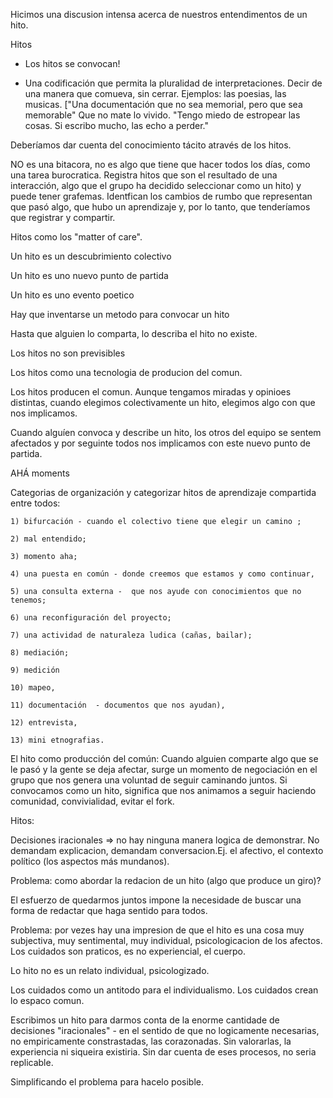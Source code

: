 
Hicimos una discusion intensa acerca de nuestros entendimentos de un hito.

Hitos 
- Los hitos se convocan!

- Una codificación que permita la pluralidad de interpretaciones. Decir de una manera que comueva, sin cerrar. Ejemplos: las poesias, las musicas. ["Una documentación que no sea memorial, pero que sea memorable" Que no mate lo vivido. "Tengo miedo de estropear las cosas. Si escribo mucho, las echo a perder."

Deberíamos dar cuenta del conocimiento tácito através de los hitos.

NO es una bitacora, no es algo que tiene que hacer todos los días, como una tarea burocratica. Registra hitos que son el resultado de una interacción, algo que el grupo ha decidido seleccionar como un hito) y puede tener grafemas. Identfican los cambios de rumbo que representan que pasó algo, que hubo un aprendizaje y, por lo tanto, que tenderíamos que registrar y compartir. 

Hitos como los "matter of care".

Un hito es un descubrimiento colectivo

Un hito es uno nuevo punto de partida

Un hito es uno evento poetico

Hay que inventarse un metodo para convocar un hito

Hasta que alguien lo comparta, lo describa el hito no existe.

Los hitos no son previsibles

Los hitos como una tecnologia de producion del comun.

Los hitos producen el comun. Aunque tengamos miradas y opinioes distintas, cuando elegimos colectivamente un hito, elegimos algo con que nos implicamos.

Cuando alguíen convoca y describe un hito, los otros del equipo se sentem afectados y por seguinte todos nos implicamos con este nuevo punto de partida.

AHÁ moments

Categorias de organización  y categorizar hitos de aprendizaje compartida entre todos: 

    1) bifurcación - cuando el colectivo tiene que elegir un camino ; 

    2) mal entendido; 

    3) momento aha; 

    4) una puesta en común - donde creemos que estamos y como continuar, 

    5) una consulta externa -  que nos ayude con conocimientos que no tenemos; 

    6) una reconfiguración del proyecto; 

    7) una actividad de naturaleza ludica (cañas, bailar); 

    8) mediación; 

    9) medición 

    10) mapeo, 

    11) documentación  - documentos que nos ayudan), 

    12) entrevista, 

    13) mini etnografias.


El hito como producción del común: Cuando alguien comparte algo que se le pasó y la gente se deja afectar, surge un momento de negociación en el grupo que nos genera una voluntad de seguir caminando juntos. Si convocamos como un hito, significa que nos animamos a seguir haciendo comunidad, convivialidad, evitar el fork. 

Hitos:

Decisiones iracionales => no hay ninguna manera logica de demonstrar. No demandam explicacion, demandam conversacion.Ej. el afectivo, el contexto político (los aspectos más mundanos).

Problema: como abordar la redacion de un hito (algo que produce un giro)?

El esfuerzo de quedarmos juntos impone la necesidade de buscar una forma de redactar que haga sentido para todos.

Problema: por vezes hay una impresion de que el hito es una cosa muy subjectiva, muy sentimental, muy individual, psicologicacion de los afectos. Los cuidados son praticos, es no experiencial, el cuerpo.

Lo hito no es un relato individual, psicologizado.

Los cuidados como un antitodo para el individualismo. Los cuidados crean lo espaco comun.

Escribimos un hito para darmos conta de la enorme cantidade de decisiones "iracionales" -  en el sentido de que no logicamente necesarias, no empiricamente constrastadas, las corazonadas. Sin valorarlas, la experiencia ni siqueira existiria. Sin dar cuenta de eses procesos, no seria replicable. 

Simplificando el problema para hacelo posible.



